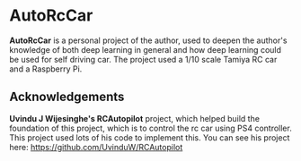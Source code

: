 # AutoRcCar

**AutoRcCar** is a personal project of the author, used to deepen the author's knowledge of both deep learning in general and how deep learning could be used for self driving car. The project used a 1/10 scale Tamiya RC car and a Raspberry Pi.

## Acknowledgements

**Uvindu J Wijesinghe's RCAutopilot** project, which helped build the foundation of this project, which is to control the rc car using PS4 controller. This project used lots of his code to implement this. You can see his project here: https://github.com/UvinduW/RCAutopilot
